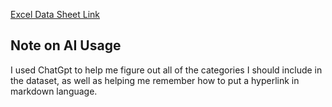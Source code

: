 [Excel Data Sheet Link](https://american0-my.sharepoint.com/:x:/g/personal/ch8510b_american_edu/ERBberaQfARDhLjkjD1TAzUB2EQtqleKBU7Zji6hJgslWg?e=31GaAi)

Note on AI Usage
--
I used ChatGpt to help me figure out all of the categories I should include in the dataset, as well as helping me remember how to put a hyperlink in markdown language.
